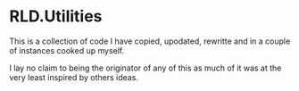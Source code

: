# RLD.Utilities

This is a collection of code I have copied, upodated, rewritte and in a couple of instances cooked up myself.

I lay no claim to being the originator of any of this as much of it was at the very least inspired by others ideas.
